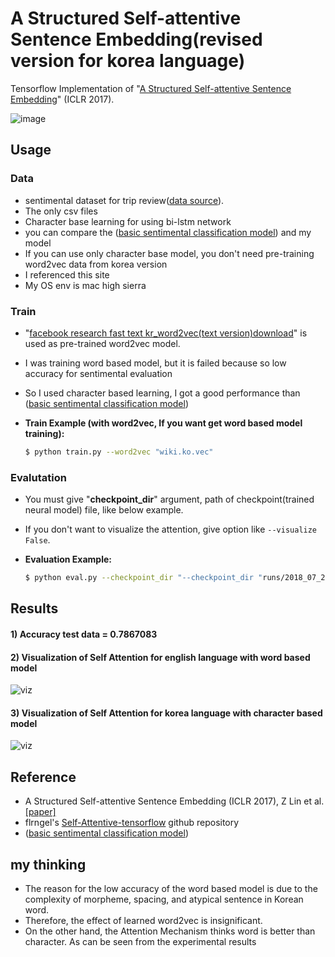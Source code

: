 # A Structured Self-attentive Sentence Embedding(revised version for korea language)

Tensorflow Implementation of "[A Structured Self-attentive Sentence Embedding](https://arxiv.org/abs/1703.03130)" (ICLR 2017).

![image](https://user-images.githubusercontent.com/15166794/41864478-21cbf7c8-78e5-11e8-94d2-5aa035a65c8b.png)


## Usage

### Data
* sentimental dataset for trip review([data source](http://air.changwon.ac.kr/)).
* The only csv files
* Character base learning for using bi-lstm network 
* you can compare the ([basic sentimental classification model](https://github.com/hugman/deep_learning/tree/master/course/nlp/applications/sentiment_analysis)) and my model
* If you can use only character base model, you don't need pre-training word2vec data from korea version 
* I referenced this site
* My OS env is mac high sierra

### Train
* "[facebook research fast text kr_word2vec(text version)download](https://github.com/facebookresearch/fastText/blob/master/pretrained-vectors.md)" is used as pre-trained word2vec model.
* I was training word based model, but it is failed because so low accuracy for sentimental evaluation 
* So I used character based learning, I got a good performance than ([basic sentimental classification model](https://github.com/hugman/deep_learning/tree/master/course/nlp/applications/sentiment_analysis))
	

* **Train Example (with word2vec, If you want get word based model training):**
    ```bash
	$ python train.py --word2vec "wiki.ko.vec"
	```

### Evalutation
* You must give "**checkpoint_dir**" argument, path of checkpoint(trained neural model) file, like below example.
* If you don't want to visualize the attention, give option like `--visualize False`.

* **Evaluation Example:**
	```bash
	$ python eval.py --checkpoint_dir "--checkpoint_dir "runs/2018_07_25_18_24_59/checkpoints/"
	```


## Results
#### 1) Accuracy test data = 0.7867083
#### 2) Visualization of Self Attention for english language with word based model 
![viz](https://user-images.githubusercontent.com/15166794/41875853-1dea6f28-7907-11e8-94e9-398e2699aca5.png)

#### 3) Visualization of Self Attention for korea language with character based model 
![viz](https://github.com/koliaok/ko_self_attention_character_base/tree/master/self_attention_ko_experiment/character_result.png)


## Reference
* A Structured Self-attentive Sentence Embedding (ICLR 2017), Z Lin et al. [[paper]](https://arxiv.org/abs/1703.03130)
* flrngel's [Self-Attentive-tensorflow](https://github.com/roomylee/self-attention-tf) github repository
* ([basic sentimental classification model](https://github.com/hugman/deep_learning/tree/master/course/nlp/applications/sentiment_analysis))

## my thinking 
* The reason for the low accuracy of the word based model is due to the complexity of morpheme, spacing, and atypical sentence in Korean word.
* Therefore, the effect of learned word2vec is insignificant.
* On the other hand, the Attention Mechanism thinks word is better than character. As can be seen from the experimental results
